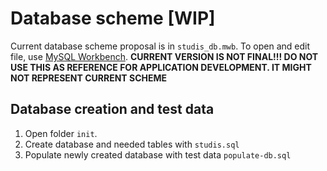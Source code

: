 # Database scheme [WIP]

Current database scheme proposal is in `studis_db.mwb`. To open and edit file, 
use [MySQL Workbench](https://www.mysql.com/products/workbench/). **CURRENT VERSION IS NOT FINAL!!! DO NOT USE THIS AS REFERENCE
FOR APPLICATION DEVELOPMENT. IT MIGHT NOT REPRESENT CURRENT SCHEME**

## Database creation and test data
1. Open folder `init`.
2. Create database and needed tables with `studis.sql`
3. Populate newly created database with test data `populate-db.sql`